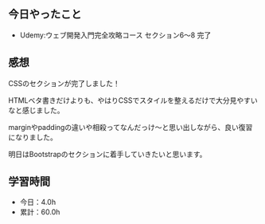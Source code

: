 ## 今日やったこと
 - Udemy:ウェブ開発入門完全攻略コース セクション6〜8 完了 

## 感想
 CSSのセクションが完了しました！

HTMLベタ書きだけよりも、やはりCSSでスタイルを整えるだけで大分見やすいなと感じました。

marginやpaddingの違いや相殺ってなんだっけ〜と思い出しながら、良い復習になりました。

明日はBootstrapのセクションに着手していきたいと思います。


## 学習時間
- 今日：4.0h
- 累計：60.0h
